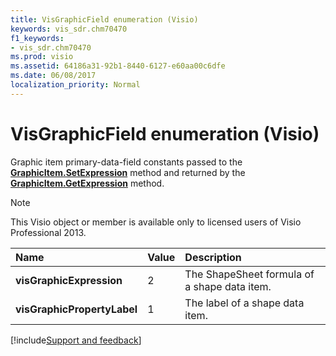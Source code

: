 ```yaml
---
title: VisGraphicField enumeration (Visio)
keywords: vis_sdr.chm70470
f1_keywords:
- vis_sdr.chm70470
ms.prod: visio
ms.assetid: 64186a31-92b1-8440-6127-e60aa00c6dfe
ms.date: 06/08/2017
localization_priority: Normal
---
```



# VisGraphicField enumeration (Visio)

Graphic item primary-data-field constants passed to the  **[GraphicItem.SetExpression](Visio.GraphicItem.SetExpression.md)** method and returned by the **[GraphicItem.GetExpression](Visio.GraphicItem.GetExpression.md)** method.


> [!NOTE] 
> This Visio object or member is available only to licensed users of Visio Professional 2013.



|Name|Value|Description|
|:-----|:-----|:-----|
| **visGraphicExpression**|2|The ShapeSheet formula of a shape data item.|
| **visGraphicPropertyLabel**|1|The label of a shape data item.|

[!include[Support and feedback](~/includes/feedback-boilerplate.md)]